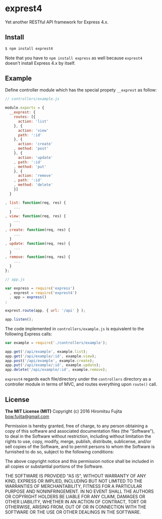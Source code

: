 # exprest4

Yet another RESTful API framework for Express 4.x.

## Install

```sh
$ npm install exprest4
```

Note that you have to `npm install express` as well because `exprest4` doesn't install Express 4.x by itself.


## Example

Define controller module which has the special propety `__exprest` as follow:

```javascript
// controllers/example.js

module.exports = {
  __exprest: {
    routes: [{
      action: 'list'
    }, {
      action: 'view'
      path: ':id'
    }, {
      action: 'create'
    , method: 'post'
    }, {
      action: 'update'
    , path: ':id'
    , method: 'put'
    }, {
      action: 'remove'
    , path: ':id'
    , method: 'delete'
    }]
  }

, list: function(req, res) {
    ...
  }
, view: function(req, res) {
    ...
  }
, create: function(req, res) {
    ...
  }
, update: function(req, res) {
    ...
  }
, remove: function(req, res) {
    ...
  }
};
```

```javascript
// app.js

var express = require('express')
  , exprest = require('exprest4')
  , app = express()
;

exprest.route(app, { url: '/api' } );

app.listen();
```

The code implemented in `controllers/example.js` is equivalent to the following Express calls:

```javascript
var example = require('./controllers/example');

app.get('/api/example', example.list);
app.get('/api/example/:id', example.view);
app.post('/api/example', example.create);
app.put('/api/example/:id', example.update);
app.delete('/api/example/:id', example.remove);
```

`exprest4` regards each file/directory under the `controllers` directory as a controller module in terms of MVC, and routes everything upon `route()` call.


## License

**The MIT License (MIT)**
Copyright (c) 2016 Hiromitsu Fujita <bow.fujita@gmail.com>

Permission is hereby granted, free of charge, to any person obtaining a copy of this software and associated documentation files (the "Software"), to deal in the Software without restriction, including without limitation the rights to use, copy, modify, merge, publish, distribute, sublicense, and/or sell copies of the Software, and to permit persons to whom the Software is furnished to do so, subject to the following conditions:

The above copyright notice and this permission notice shall be included in all copies or substantial portions of the Software.

THE SOFTWARE IS PROVIDED "AS IS", WITHOUT WARRANTY OF ANY KIND, EXPRESS OR IMPLIED, INCLUDING BUT NOT LIMITED TO THE WARRANTIES OF MERCHANTABILITY, FITNESS FOR A PARTICULAR PURPOSE AND NONINFRINGEMENT. IN NO EVENT SHALL THE AUTHORS OR COPYRIGHT HOLDERS BE LIABLE FOR ANY CLAIM, DAMAGES OR OTHER LIABILITY, WHETHER IN AN ACTION OF CONTRACT, TORT OR OTHERWISE, ARISING FROM, OUT OF OR IN CONNECTION WITH THE SOFTWARE OR THE USE OR OTHER DEALINGS IN THE SOFTWARE.

